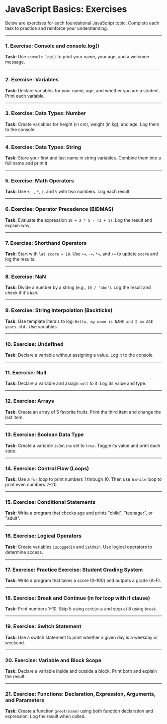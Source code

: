 # JavaScript Basics: Exercises

Below are exercises for each foundational JavaScript topic. Complete each task to practice and reinforce your understanding.

---

### 1. Exercise: Console and console.log()
**Task:** Use `console.log()` to print your name, your age, and a welcome message.

---

### 2. Exercise: Variables
**Task:** Declare variables for your name, age, and whether you are a student. Print each variable.

---

### 3. Exercise: Data Types: Number
**Task:** Create variables for height (in cm), weight (in kg), and age. Log them to the console.

---

### 4. Exercise: Data Types: String
**Task:** Store your first and last name in string variables. Combine them into a full name and print it.

---

### 5. Exercise: Math Operators
**Task:** Use `+`, `-`, `*`, `/`, and `%` with two numbers. Log each result.

---

### 6. Exercise: Operator Precedence (BIDMAS)
**Task:** Evaluate the expression `10 + 2 * 5 - (3 + 1)`. Log the result and explain why.

---

### 7. Exercise: Shorthand Operators
**Task:** Start with `let score = 10`. Use `+=`, `-=`, `*=`, and `/=` to update `score` and log the results.

---

### 8. Exercise: NaN
**Task:** Divide a number by a string (e.g., `10 / "abc"`). Log the result and check if it's `NaN`.

---

### 9. Exercise: String Interpolation (Backticks)
**Task:** Use template literals to log: `Hello, my name is NAME and I am AGE years old.` Use variables.

---

### 10. Exercise: Undefined
**Task:** Declare a variable without assigning a value. Log it to the console.

---

### 11. Exercise: Null
**Task:** Declare a variable and assign `null` to it. Log its value and type.

---

### 12. Exercise: Arrays
**Task:** Create an array of 5 favorite fruits. Print the third item and change the last item.

---

### 13. Exercise: Boolean Data Type
**Task:** Create a variable `isOnline` set to `true`. Toggle its value and print each state.

---

### 14. Exercise: Control Flow (Loops)
**Task:** Use a `for` loop to print numbers 1 through 10. Then use a `while` loop to print even numbers 2–20.

---

### 15. Exercise: Conditional Statements
**Task:** Write a program that checks age and prints "child", "teenager", or "adult".

---

### 16. Exercise: Logical Operators
**Task:** Create variables `isLoggedIn` and `isAdmin`. Use logical operators to determine access.

---

### 17. Exercise: Practice Exercise: Student Grading System
**Task:** Write a program that takes a score (0–100) and outputs a grade (A–F).

---

### 18. Exercise: Break and Continue (in for loop with if clause)
**Task:** Print numbers 1–10. Skip 5 using `continue` and stop at 8 using `break`.

---

### 19. Exercise: Switch Statement
**Task:** Use a switch statement to print whether a given day is a weekday or weekend.

---

### 20. Exercise: Variable and Block Scope
**Task:** Declare a variable inside and outside a block. Print both and explain the result.

---

### 21. Exercise: Functions: Declaration, Expression, Arguments, and Parameters
**Task:** Create a function `greet(name)` using both function declaration and expression. Log the result when called.
